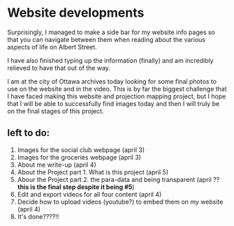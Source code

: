 # Website developments #
Surprisingly, I managed to make a side bar for my website info pages so that you can navigate between them when reading about the various aspects of life on Albert Street.

I have also finished typing up the information (finally) and am incredibly relieved to have that out of the way.

I am at the city of Ottawa archives today looking for some final photos to use on the website and in the video. This is by far the biggest challenge that I have faced making this website and projection mapping project, but I hope that I will be able to successfully find images today and then I will truly be on the final stages of this project.

## left to do: ##
1. Images for the social club webpage (april 3)
2. Images for the groceries webpage (april 3)
3. About me write-up (april 4)
4. About the Project part 1. What is this project (april 5)
5. Abour the Project part 2. the para-data and being transparent (april ?? **this is the final step despite it being #5**)
6. Edit and export videos for all four content (april 4)
7. Decide how to upload videos (youtube?) to embed them on my website (april 4)
8. It's done????!! 
